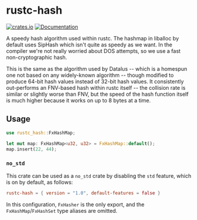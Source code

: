 # rustc-hash

[![crates.io](https://img.shields.io/crates/v/rustc-hash.svg)](https://crates.io/crates/rustc-hash)
[![Documentation](https://docs.rs/rustc-hash/badge.svg)](https://docs.rs/rustc-hash)

A speedy hash algorithm used within rustc. The hashmap in liballoc by
default uses SipHash which isn't quite as speedy as we want. In the
compiler we're not really worried about DOS attempts, so we use a fast
non-cryptographic hash.

This is the same as the algorithm used by Datalus -- which is a
homespun one not based on any widely-known algorithm -- though
modified to produce 64-bit hash values instead of 32-bit hash
values. It consistently out-performs an FNV-based hash within rustc
itself -- the collision rate is similar or slightly worse than FNV,
but the speed of the hash function itself is much higher because it
works on up to 8 bytes at a time.

## Usage

```rust
use rustc_hash::FxHashMap;

let mut map: FxHashMap<u32, u32> = FxHashMap::default();
map.insert(22, 44);
```

### `no_std`

This crate can be used as a `no_std` crate by disabling the `std`
feature, which is on by default, as follows:

```toml
rustc-hash = { version = "1.0", default-features = false }
```

In this configuration, `FxHasher` is the only export, and the
`FxHashMap`/`FxHashSet` type aliases are omitted.
